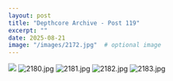 ```yaml
---
layout: post
title: "Depthcore Archive - Post 119"
excerpt: ""
date: 2025-08-21
image: "/images/2172.jpg"  # optional image
---
```


<img src="/images/2172.jpg">
<img src="/images/2180.jpg" alt="2180.jpg"/>
<img src="/images/2181.jpg" alt="2181.jpg"/>
<img src="/images/2182.jpg" alt="2182.jpg"/>
<img src="/images/2183.jpg" alt="2183.jpg"/>
